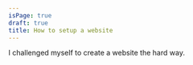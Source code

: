 ```yaml
---
isPage: true
draft: true
title: How to setup a website
---
```

I challenged myself to create a website the hard way.
